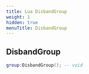 ```yaml
---
title: Lua DisbandGroup
weight: 1
hidden: true
menuTitle: DisbandGroup
---
```

## DisbandGroup
```lua
group:DisbandGroup(); -- void
```